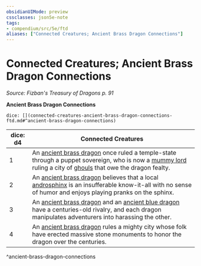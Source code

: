 ```yaml
---
obsidianUIMode: preview
cssclasses: json5e-note
tags:
- compendium/src/5e/ftd
aliases: ["Connected Creatures; Ancient Brass Dragon Connections"]
---
```

# Connected Creatures; Ancient Brass Dragon Connections
*Source: Fizban's Treasury of Dragons p. 91* 

**Ancient Brass Dragon Connections**

`dice: [](connected-creatures-ancient-brass-dragon-connections-ftd.md#^ancient-brass-dragon-connections)`

| dice: d4 | Connected Creatures |
|----------|---------------------|
| 1 | An [ancient brass dragon](/Systems/5e/bestiary/dragon/ancient-brass-dragon.md) once ruled a temple-state through a puppet sovereign, who is now a [mummy lord](/Systems/5e/bestiary/undead/mummy-lord.md) ruling a city of [ghouls](/Systems/5e/bestiary/undead/ghoul.md) that owe the dragon fealty. |
| 2 | An [ancient brass dragon](/Systems/5e/bestiary/dragon/ancient-brass-dragon.md) believes that a local [androsphinx](/Systems/5e/bestiary/monstrosity/androsphinx.md) is an insufferable know-it-all with no sense of humor and enjoys playing pranks on the sphinx. |
| 3 | An [ancient brass dragon](/Systems/5e/bestiary/dragon/ancient-brass-dragon.md) and an [ancient blue dragon](/Systems/5e/bestiary/dragon/ancient-blue-dragon.md) have a centuries-old rivalry, and each dragon manipulates adventurers into harassing the other. |
| 4 | An [ancient brass dragon](/Systems/5e/bestiary/dragon/ancient-brass-dragon.md) rules a mighty city whose folk have erected massive stone monuments to honor the dragon over the centuries. |
^ancient-brass-dragon-connections